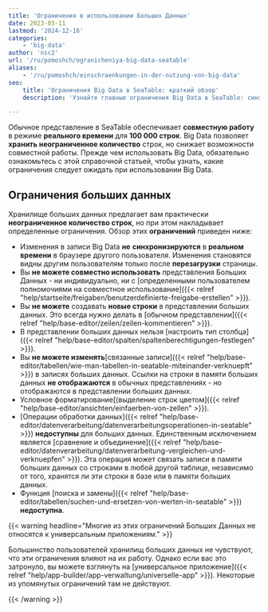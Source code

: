 ```yaml
---
title: 'Ограничения в использовании Больших Данных'
date: 2023-05-11
lastmod: '2024-12-16'
categories:
    - 'big-data'
author: 'nsc2'
url: '/ru/pomoshch/ogranicheniya-big-data-seatable'
aliases:
    - '/ru/pomoshch/einschraenkungen-in-der-nutzung-von-big-data'
seo:
    title: 'Ограничения Big Data в SeaTable: краткий обзор'
    description: 'Узнайте главные ограничения Big Data в SeaTable: синхронизация, редактирование, доступ, операции и полезные советы для управления данными.'

---
```


Обычное представление в SeaTable обеспечивает **совместную работу** в режиме **реального времени** для **100 000 строк**. Big Data позволяет **хранить неограниченное количество** строк, но снижает возможности совместной работы. Прежде чем использовать Big Data, обязательно ознакомьтесь с этой справочной статьей, чтобы узнать, какие ограничения следует ожидать при использовании Big Data.

## Ограничения больших данных

Хранилище больших данных предлагает вам практически **неограниченное количество строк**, но при этом накладывает определенные ограничения. Обзор этих **ограничений** приведен ниже:

- Изменения в записи Big Data **не** **синхронизируются** в **реальном времени** в браузере другого пользователя. Изменения становятся видны другим пользователям только после **перезагрузки** страницы.
- Вы **не можете совместно использовать** представления Больших Данных - ни индивидуально, ни с [определенными пользователем полномочиями на совместное использование]({{< relref "help/startseite/freigaben/benutzerdefinierte-freigabe-erstellen" >}}).
- Вы **не можете** создавать **новые строки** в представлении больших данных. Это всегда нужно делать в [обычном представлении]({{< relref "help/base-editor/zeilen/zeilen-kommentieren" >}}).
- В представлении больших данных нельзя [настроить тип столбца]({{< relref "help/base-editor/spalten/spaltenberechtigungen-festlegen" >}}).
- Вы **не можете изменять**[связанные записи]({{< relref "help/base-editor/tabellen/wie-man-tabellen-in-seatable-miteinander-verknuepft" >}}) в записях больших данных. Ссылки на строки в памяти больших данных **не отображаются** в обычных представлениях - но отображаются в представлении больших данных.
- Условное форматирование[(выделение строк цветом]({{< relref "help/base-editor/ansichten/einfaerben-von-zellen" >}}).
- [Операции обработки данных]({{< relref "help/base-editor/datenverarbeitung/datenverarbeitungsoperationen-in-seatable" >}}) **недоступны** для больших данных. Единственным исключением является [сравнение и объединение]({{< relref "help/base-editor/datenverarbeitung/datenverarbeitung-vergleichen-und-verknuepfen" >}}). Эта операция может связать записи в памяти больших данных со строками в любой другой таблице, независимо от того, хранятся ли эти строки в базе или в памяти больших данных.
- Функция [поиска и замены]({{< relref "help/base-editor/tabellen/suchen-und-ersetzen-von-werten-in-seatable" >}}) **недоступна**.

{{< warning  headline="Многие из этих ограничений Больших Данных не относятся к универсальным приложениям." >}}

Большинство пользователей хранилищ больших данных не чувствуют, что эти ограничения влияют на их работу. Однако если вас это затронуло, вы можете взглянуть на [универсальное приложение]({{< relref "help/app-builder/app-verwaltung/universelle-app" >}}). Некоторые из упомянутых ограничений там не действуют.

{{< /warning >}}
